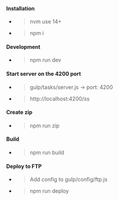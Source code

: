 #### Installation

- > nvm use 14+
- > npm i

#### Development

- > npm run dev

#### Start server on the 4200 port

- > gulp/tasks/server.js -> port: 4200
- > http://localhost:4200/ss

#### Create zip

- > npm run zip

#### Build

- > npm run build

#### Deploy to FTP

- > Add config to gulp/config/ftp.js
- > npm run deploy
